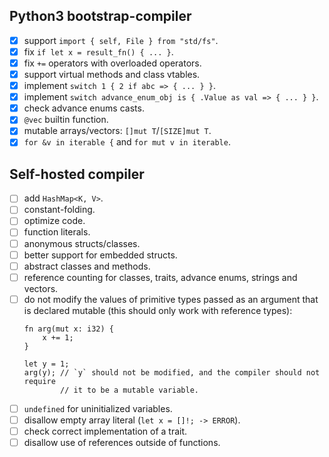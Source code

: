 ## Python3 bootstrap-compiler

- [X] support `import { self, File } from "std/fs"`.
- [X] fix `if let x = result_fn() { ... }`.
- [X] fix `+=` operators with overloaded operators.
- [X] support virtual methods and class vtables.
- [X] implement `switch 1 { 2 if abc => { ... } }`.
- [X] implement `switch advance_enum_obj is { .Value as val => { ... } }`.
- [X] check advance enums casts.
- [X] `@vec` builtin function.
- [X] mutable arrays/vectors: `[]mut T`/`[SIZE]mut T`.
- [X] `for &v in iterable {` and `for mut v in iterable`.

## Self-hosted compiler

- [ ] add `HashMap<K, V>`.
- [ ] constant-folding.
- [ ] optimize code.
- [ ] function literals.
- [ ] anonymous structs/classes.
- [ ] better support for embedded structs.
- [ ] abstract classes and methods.
- [ ] reference counting for classes, traits, advance enums, strings and vectors.
- [ ] do not modify the values of primitive types passed as an argument that is 
declared mutable (this should only work with reference types):
    ```ri
    fn arg(mut x: i32) {
        x += 1;
    }

    let y = 1;
    arg(y); // `y` should not be modified, and the compiler should not require 
            // it to be a mutable variable.
    ```
- [ ] `undefined` for uninitialized variables.
- [ ] disallow empty array literal (`let x = []!; -> ERROR`).
- [ ] check correct implementation of a trait.
- [ ] disallow use of references outside of functions.
